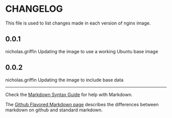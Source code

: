 CHANGELOG
=====================

This file is used to list changes made in each version of nginx image.

0.0.1
-----
  nicholas.griffin
  Updating the image to use a working Ubuntu base image
  
0.0.2
-----
  nicholas.griffin
  Updating the image to include base data

- - -
Check the [Markdown Syntax Guide](http://daringfireball.net/projects/markdown/syntax) for help with Markdown.

The [Github Flavored Markdown page](http://github.github.com/github-flavored-markdown/) describes the differences between markdown on github and standard markdown.
